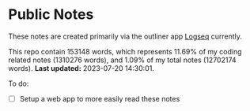 # Public Notes

These notes are created primarily via the outliner app [Logseq](https://github.com/logseq/logseq) currently.

This repo contain 153148 words, which represents 11.69% of my coding related notes (1310276 words), and 1.09% of my total notes (12702174 words). **Last updated:** 2023-07-20 14:30:01. 

To do:

- [ ] Setup a web app to more easily read these notes
